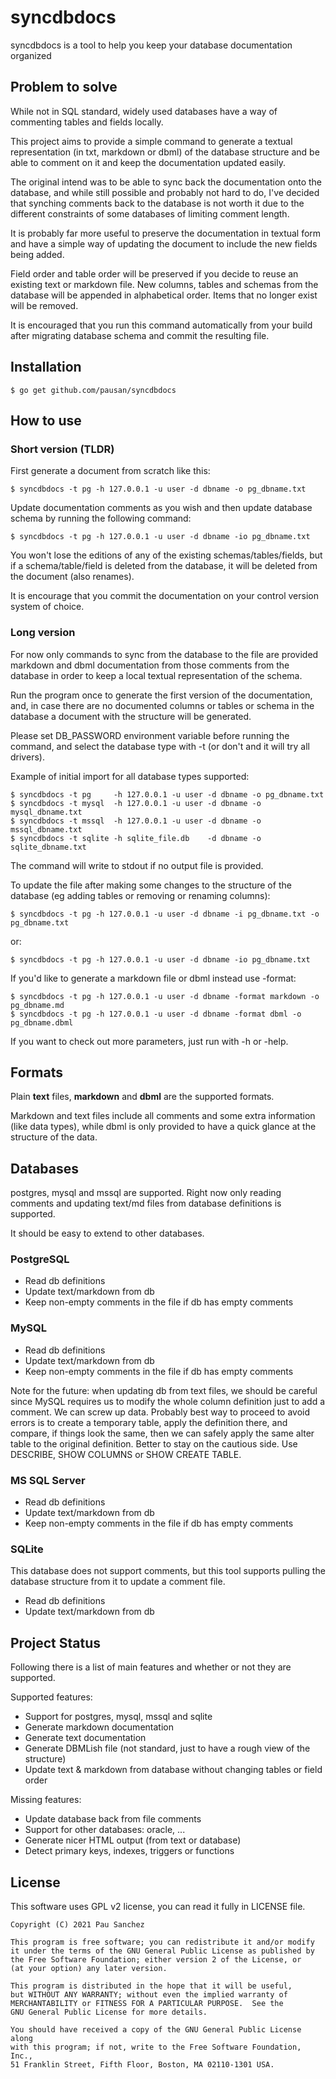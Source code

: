 # syncdbdocs

syncdbdocs is a tool to help you keep your database documentation organized

## Problem to solve

While not in SQL standard, widely used databases have a way of commenting
tables and fields locally.

This project aims to provide a simple command to generate a textual representation
(in txt, markdown or dbml) of the database structure and be able to comment on it
and keep the documentation updated easily.

The original intend was to be able to sync back the documentation onto the
database, and while still possible and probably not hard to do, I've decided
that synching comments back to the database is not worth it due to the 
different constraints of some databases of limiting comment length.

It is probably far more useful to preserve the documentation in textual form
and have a simple way of updating the document to include the new fields being
added.

Field order and table order will be preserved if you decide to reuse an
existing text or markdown file. New columns, tables and schemas from the database
will be appended in alphabetical order. Items that no longer exist will be removed.

It is encouraged that you run this command automatically from your build after
migrating database schema and commit the resulting file.

## Installation

    $ go get github.com/pausan/syncdbdocs

## How to use

### Short version (TLDR)

First generate a document from scratch like this:

    $ syncdbdocs -t pg -h 127.0.0.1 -u user -d dbname -o pg_dbname.txt

Update documentation comments as you wish and then update database schema by
running the following command:

    $ syncdbdocs -t pg -h 127.0.0.1 -u user -d dbname -io pg_dbname.txt

You won't lose the editions of any of the existing schemas/tables/fields, but
if a schema/table/field is deleted from the database, it will be deleted from
the document (also renames).

It is encourage that you commit the documentation on your control version system
of choice.

### Long version

For now only commands to sync from the database to the file are provided
markdown and dbml documentation from those comments from the database
in order to keep a local textual representation of the schema.

Run the program once to generate the first version of the documentation, and,
in case there are no documented columns or tables or schema in the database
a document with the structure will be generated.

Please set DB_PASSWORD environment variable before running the command, and
select the database type with -t (or don't and it will try all drivers).

Example of initial import for all database types supported:

    $ syncdbdocs -t pg     -h 127.0.0.1 -u user -d dbname -o pg_dbname.txt
    $ syncdbdocs -t mysql  -h 127.0.0.1 -u user -d dbname -o mysql_dbname.txt
    $ syncdbdocs -t mssql  -h 127.0.0.1 -u user -d dbname -o mssql_dbname.txt
    $ syncdbdocs -t sqlite -h sqlite_file.db    -d dbname -o sqlite_dbname.txt

The command will write to stdout if no output file is provided.

To update the file after making some changes to the structure of the database
(eg adding tables or removing or renaming columns):

    $ syncdbdocs -t pg -h 127.0.0.1 -u user -d dbname -i pg_dbname.txt -o pg_dbname.txt

or:

    $ syncdbdocs -t pg -h 127.0.0.1 -u user -d dbname -io pg_dbname.txt

If you'd like to generate a markdown file or dbml instead use -format:

    $ syncdbdocs -t pg -h 127.0.0.1 -u user -d dbname -format markdown -o pg_dbname.md
    $ syncdbdocs -t pg -h 127.0.0.1 -u user -d dbname -format dbml -o pg_dbname.dbml

If you want to check out more parameters, just run with -h or -help.

## Formats

Plain **text** files, **markdown** and **dbml** are the supported formats.

Markdown and text files include all comments and some extra information (like data types),
while dbml is only provided to have a quick glance at the structure of the data.

## Databases

postgres, mysql and mssql are supported. Right now only reading comments
and updating text/md files from database definitions is supported.

It should be easy to extend to other databases.

### PostgreSQL

- Read db definitions
- Update text/markdown from db
- Keep non-empty comments in the file if db has empty comments

### MySQL

- Read db definitions
- Update text/markdown from db
- Keep non-empty comments in the file if db has empty comments

Note for the future: when updating db from text files, we should be careful
since MySQL requires us to modify the whole column definition just to add
a comment. We can screw up data. Probably best way to proceed to avoid errors
is to create a temporary table, apply the definition there, and compare, if
things look the same, then we can safely apply the same alter table to the
original definition. Better to stay on the cautious side.
Use DESCRIBE, SHOW COLUMNS or SHOW CREATE TABLE.

### MS SQL Server

- Read db definitions
- Update text/markdown from db
- Keep non-empty comments in the file if db has empty comments

### SQLite

This database does not support comments, but this tool supports pulling the
database structure from it to update a comment file.

- Read db definitions
- Update text/markdown from db

## Project Status

Following there is a list of main features and whether or not they are supported.

Supported features:

- Support for postgres, mysql, mssql and sqlite
- Generate markdown documentation
- Generate text documentation
- Generate DBMLish file (not standard, just to have a rough view of the structure)
- Update text & markdown from database without changing tables or field order

Missing features:

- Update database back from file comments
- Support for other databases: oracle, ...
- Generate nicer HTML output (from text or database)
- Detect primary keys, indexes, triggers or functions

## License

This software uses GPL v2 license, you can read it fully in LICENSE file.

    Copyright (C) 2021 Pau Sanchez

    This program is free software; you can redistribute it and/or modify
    it under the terms of the GNU General Public License as published by
    the Free Software Foundation; either version 2 of the License, or
    (at your option) any later version.

    This program is distributed in the hope that it will be useful,
    but WITHOUT ANY WARRANTY; without even the implied warranty of
    MERCHANTABILITY or FITNESS FOR A PARTICULAR PURPOSE.  See the
    GNU General Public License for more details.

    You should have received a copy of the GNU General Public License along
    with this program; if not, write to the Free Software Foundation, Inc.,
    51 Franklin Street, Fifth Floor, Boston, MA 02110-1301 USA.
